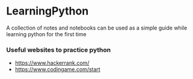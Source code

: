 # LearningPython
A collection of notes and notebooks can be used as a simple guide while learning python for the first time

### Useful websites to practice python 
- https://www.hackerrank.com/
- https://www.codingame.com/start
